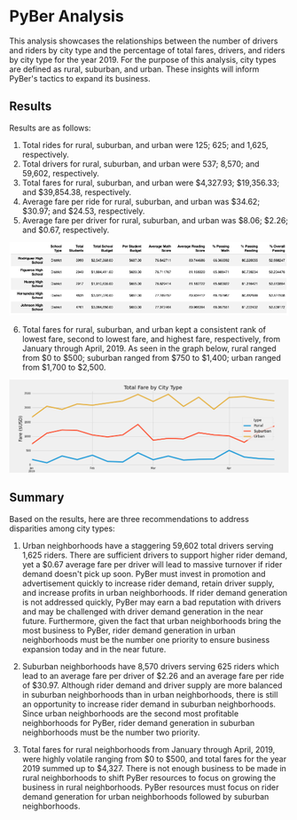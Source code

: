 # PyBer Analysis
This analysis showcases the relationships between the number of drivers and riders by city type and the percentage of total fares, drivers, and riders by city type for the year 2019. For the purpose of this analysis, city types are defined as rural, suburban, and urban. These insights will inform PyBer's tactics to expand its business. 

## Results
Results are as follows: 

1. Total rides for rural, suburban, and urban were 125; 625; and 1,625, respectively. 
2. Total drivers for rural, suburban, and urban were 537; 8,570; and 59,602, respectively.
3. Total fares for rural, suburban, and urban were $4,327.93; $19,356.33; and $39,854.38, respectively.
4. Average fare per ride for rural, suburban, and urban was $34.62; $30.97; and $24.53, respectively. 
5. Average fare per driver for rural, suburban, and urban was $8.06; $2.26; and $0.67, respectively. 

![](Analysis/PyBer_summary.png)

6. Total fares for rural, suburban, and urban kept a consistent rank of lowest fare, second to lowest fare, and highest fare, respectively, from January through April, 2019. As seen in the graph below, rural ranged from $0 to $500; suburban ranged from $750 to $1,400; urban ranged from $1,700 to $2,500.  

![](Analysis/PyBer_fare_summary.png)


## Summary 
Based on the results, here are three recommendations to address disparities among city types: 

1. Urban neighborhoods have a staggering 59,602 total drivers serving 1,625 riders. There are sufficient drivers to support higher rider demand, yet a $0.67 average fare per driver will lead to massive turnover if rider demand doesn't pick up soon. PyBer must invest in promotion and advertisement quickly to increase rider demand, retain driver supply, and increase profits in urban neighborhoods. If rider demand generation is not addressed quickly, PyBer may earn a bad reputation with drivers and may be challenged with driver demand generation in the near future. Furthermore, given the fact that urban neighborhoods bring the most business to PyBer, rider demand generation in urban neighborhoods must be the number one priority to ensure business expansion today and in the near future. 

2. Suburban neighborhoods have 8,570 drivers serving 625 riders which lead to an average fare per driver of $2.26 and an average fare per ride of $30.97. Although rider demand and driver supply are more balanced in suburban neighborhoods than in urban neighborhoods, there is still an opportunity to increase rider demand in suburban neighborhoods. Since urban neighborhoods are the second most profitable neighborhoods for PyBer, rider demand generation in suburban neighborhoods must be the number two priority.  

3. Total fares for rural neighborhoods from January through April, 2019, were highly volatile ranging from $0 to $500, and total fares for the year 2019 summed up to $4,327. There is not enough business to be made in rural neighborhoods to shift PyBer resources to focus on growing the business in rural neighborhoods. PyBer resources must focus on rider demand generation for urban neighborhoods followed by suburban neighborhoods. 

